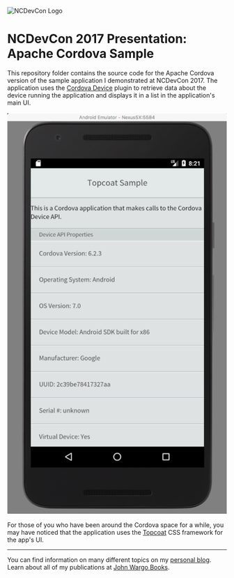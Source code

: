 ![NCDevCon Logo](http://ncdevcon.com/skins/bootstrap/assets/img/ncdevcon-logo.png)
# NCDevCon 2017 Presentation: Apache Cordova Sample

This repository folder contains the source code for the Apache Cordova version of the sample application I demonstrated at NCDevCon 2017. The application uses the [Cordova Device](https://cordova.apache.org/docs/en/latest/reference/cordova-plugin-device/) plugin to retrieve data about the device running the application and displays it in a list in the application's main UI. 

![Cordova application sample](../images/figure-01.png)

For those of you who have been around the Cordova space for a while, you may have noticed that the application uses the [Topcoat](http://topcoat.io/) CSS framework for the app's UI.

***

You can find information on many different topics on my [personal blog](http://www.johnwargo.com). Learn about all of my publications at [John Wargo Books](http://www.johnwargobooks.com).